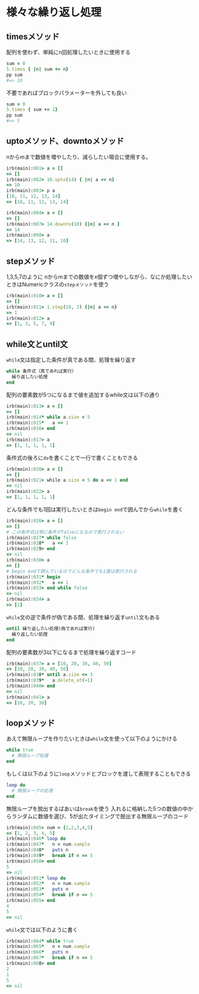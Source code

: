# 様々な繰り返し処理
## timesメソッド
配列を使わず、単純にn回処理したいときに使用する
```ruby
sum = 0
5.times { |n| sum += n} 
pp sum
#=> 10
```
不要であればブロックパラメーターを外しても良い
```ruby
sum = 0
5.times { sum += 1}
pp sum
#=> 5
```

## uptoメソッド、downtoメソッド
nからmまで数値を増やしたり、減らしたい場合に使用する。
```ruby
irb(main):001> a = []
=> []
irb(main):002> 10.upto(14) { |n| a << n}
=> 10
irb(main):003> p a
[10, 11, 12, 13, 14]
=> [10, 11, 12, 13, 14]

irb(main):004> a = []
=> []
irb(main):007> 14.downto(10) {|n| a << n }
=> 14
irb(main):008> a
=> [14, 13, 12, 11, 10]
```

## stepメソッド
1,3,5,7のように
nからmまでの数値をx個ずつ増やしながら、なにか処理したいときはNumericクラスの`stepメソッド`を使う
```ruby
irb(main):010> a = []
=> []
irb(main):011> 1.step(10, 2) {|n| a << n}
=> 1
irb(main):012> a
=> [1, 3, 5, 7, 9]
```

## while文とuntil文
`while`文は指定した条件が真である間、処理を繰り返す
```ruby
while 条件式（真であれば実行）
  繰り返したい処理
end
```
配列の要素数が5つになるまで値を追加するwhile文は以下の通り
```ruby
irb(main):013> a = []
=> []
irb(main):014* while a.size < 5
irb(main):015*   a << 1
irb(main):016> end
=> nil
irb(main):017> a
=> [1, 1, 1, 1, 1]
```
条件式の後ろに`do`を書くことで一行で書くこともできる
```ruby
irb(main):020> a = []
=> []
irb(main):021> while a.size < 5 do a << 1 end
=> nil
irb(main):022> a
=> [1, 1, 1, 1, 1]
```
どんな条件でも1回は実行したいときは`begin end`で囲んでから`while`を書く
```ruby
irb(main):026> a = []
=> []
# この条件式は常に条件がfalseになるので実行されない
irb(main):027* while false
irb(main):028*   a << 1
irb(main):029> end
=> nil
irb(main):030> a
=> []
# begin endで囲んでいるのでどんな条件でも1度は実行される
irb(main):031* begin
irb(main):032*   a << 1
irb(main):033> end while false
=> nil
irb(main):034> a
=> [1]
```

`while`文の逆で条件が偽である間、処理を繰り返す`until`文もある
```ruby
until 繰り返したい処理(偽であれば実行)
  繰り返したい処理
end
```
配列の要素数が3以下になるまで処理を繰り返すコード
```ruby
irb(main):037> a = [10, 20, 30, 40, 50]
=> [10, 20, 30, 40, 50]
irb(main):038* until a.size <= 3
irb(main):039*   a.delete_at(-1)
irb(main):040> end
=> nil
irb(main):041> a
=> [10, 20, 30]
```

## loopメソッド
あえて無限ループを作りたいときは`while`文を使って以下のようにかける
```ruby
while true
  # 無限ループ処理
end
```
もしくは以下のように`loop`メソッドとブロックを渡して表現することもできる
```ruby
loop do
  # 無限ループの処理
end
```

無限ループを脱出するばあいは`break`を使う
入れるに格納した5つの数値の中からランダムに数値を選び、5が出たタイミングで脱出する無限ループのコード
```ruby
irb(main):045> num = [1,2,3,4,5]
=> [1, 2, 3, 4, 5]
irb(main):046* loop do
irb(main):047*   n = num.sample
irb(main):048*   puts n
irb(main):049*   break if n == 5
irb(main):050> end
5
=> nil
irb(main):051* loop do
irb(main):052*   n = num.sample
irb(main):053*   puts n
irb(main):054*   break if n == 5
irb(main):055> end
4
5
=> nil
```
`while`文では以下のように書く
```ruby
irb(main):064* while true
irb(main):065*   n = num.sample
irb(main):066*   puts n
irb(main):067*   break if n == 5
irb(main):068> end
2
1
5
=> nil
```